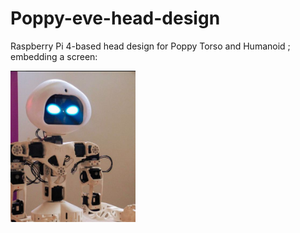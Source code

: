 # Poppy-eve-head-design
Raspberry Pi 4-based head design for Poppy Torso and Humanoid ; embedding a screen:

<img src="doc/img/eve_head.png" width="200" /> 


